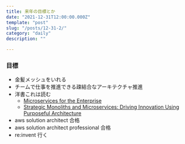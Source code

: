 ```yaml
---
title: 来年の目標とか
date: "2021-12-31T12:00:00.000Z"
template: "post"
slug: "/posts/12-31-2/"
category: "daily"
description: ""

---
```



### 目標

- 金髪メッシュをいれる
- チームで仕事を推進できる疎結合なアーキテクチャ推進
- 洋書これは読む
  - [Microservices for the Enterprise](https://www.amazon.co.jp/Microservices-Enterprise-Designing-Developing-Deploying/dp/1484238575/ref=sr_1_2?__mk_ja_JP=%E3%82%AB%E3%82%BF%E3%82%AB%E3%83%8A&crid=2PNQOZMQ4QNC7&keywords=microservice&qid=1640958944&sprefix=microservic%2Caps%2C240&sr=8-2)
  - [Strategic Monoliths and Microservices: Driving Innovation Using Purposeful Architecture](https://www.amazon.co.jp/Strategic-Monoliths-Microservices-Innovation-Architecture-ebook/dp/B09D2YW2HG/ref=sr_1_3?__mk_ja_JP=%E3%82%AB%E3%82%BF%E3%82%AB%E3%83%8A&crid=GRLI6WS6JXII&keywords=microservice+ddd&qid=1640959028&sprefix=microservice+ddd%2Caps%2C209&sr=8-3)
- aws solution architect 合格
- aws solution architect professional 合格
- re:invent 行く
